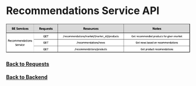 # Recommendations Service API

<img src="./assets//RecommendationsService.png" alt="Recommendations Service API" />


#### [Back to Requests](README.md)
#### [Back to Backend](../README.md)